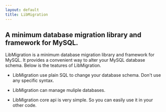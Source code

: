 ```yaml
---
layout: default
title: LibMigration
---
```


## A minimum database migration library and framework for MySQL.

LibMigration is a minimum database migration library and framework for MySQL.
It provides a convenient way to alter your MySQL database schema.
Below is the teatures of LibMigration.

* LibMigration use plain SQL to change your database schema. Don't use any specific syntax.

* LibMigration can manage muliple databases.

* LibMigration core api is very simple. So you can easily use it in your other code.


